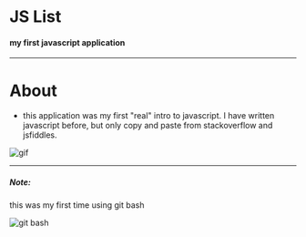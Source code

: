 # JS List

#### my first javascript application

____

# About

* this application was my first "real" intro to javascript. I have written javascript before, but only copy and paste from stackoverflow and jsfiddles.

![gif](https://s6.gifyu.com/images/ezgif-7-e351e79755bb.gif)


___

##### Note:
this was my first time using git bash

![git bash](https://imagizer.imageshack.com/img924/2283/qptlDy.png)
